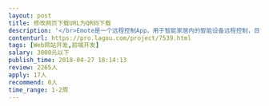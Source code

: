 ```yaml
---                
layout: post       
title: 修改网页下载URL为QR码下载           
description: '</br>Emote是一个远程控制App，用于智能家居内的智能设备远程控制，目前在海外有不错的用户群体。我们在官网上提供Emote产品的app下载链接。用户在官网点击链接后可以直接跳转到电脑版的App Store。</br></br>但若用户用PC浏览器访问时，跳转到PC版的App Store仍不太方便。所以需要修改下载链接，成为一个二维码。这样用户可以直接拿起手机直接扫描屏幕上的二维码，直接调转到App Store下载我们的App。</br></br>类似大鲲官网上，下载手机端App的方式。</br></br>我们提供网站的全部源代码，和需要的图像/文字资源。</br>希望你有基本的前端工作经验和技能即可。</br>'     
contenturl: https://pro.lagou.com/project/7539.html      
tags: [Web网站开发,前端开发]            
salary: 3000元以下          
publish_time: 2018-04-27 18:14:13         
review: 2265人                   
apply: 17人                   
recommend: 0人                   
time_range: 1-2周              
---                 
```

